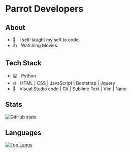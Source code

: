 # Parrot Developers

## About


- 💼 &nbsp; I self-taught my self to code.
- 👍 &nbsp; Watching Movies.

## Tech Stack

- 💻 &nbsp; Python 
- 🌐 &nbsp; HTML | CSS | JavaScript | Bootstrap  | Jquery
- 🔧 &nbsp; Visual Studio code | Git | Sublime Text | Vim | Nano

## Stats

![GitHub stats](https://github-readme-stats.vercel.app/api?username=ParrotDevelopers&show_icons=true&theme=radical)

## Languages

[![Top Langs](https://github-readme-stats.vercel.app/api/top-langs/?username=ParrotDevelopers&theme=radical&langs_count=8)](https://github.com/anuraghazra/github-readme-stats)

